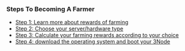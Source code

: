 ### Steps To Becoming A Farmer

- [Step 1: Learn more about rewards of farming](farming_reward)
- [Step 2: Choose your server/hardware type](farming_hardware_overview)
- [Step 3: Calculate your farming rewards according to your choice](farming_calculator)
- [Step 4: download the operating system and boot your 3Node](farming_manual)
